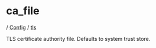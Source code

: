 # ca_file

/ [Config](../../README.md) / [tls](../README.md) 

TLS certificate authority file. Defaults to system trust store.

